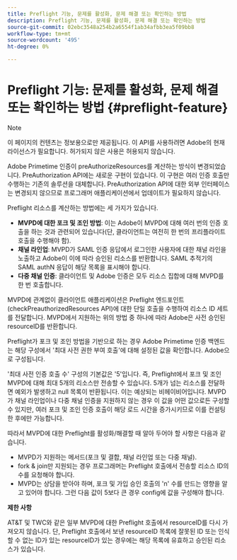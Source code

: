 ```yaml
---
title: Preflight 기능, 문제를 활성화, 문제 해결 또는 확인하는 방법
description: Preflight 기능, 문제를 활성화, 문제 해결 또는 확인하는 방법
source-git-commit: 02ebc3548a254b2a6554f1ab34afbb3ea5f09bb8
workflow-type: tm+mt
source-wordcount: '495'
ht-degree: 0%

---
```


# Preflight 기능: 문제를 활성화, 문제 해결 또는 확인하는 방법 {#preflight-feature}

>[!NOTE]
>
>이 페이지의 컨텐츠는 정보용으로만 제공됩니다. 이 API를 사용하려면 Adobe의 현재 라이선스가 필요합니다. 허가되지 않은 사용은 허용되지 않습니다.

Adobe Primetime 인증이 preAuthorizeResources를 계산하는 방식이 변경되었습니다. PreAuthorization API에는 새로운 구현이 있습니다. 이 구현은 여러 인증 호출만 수행하는 기존의 솔루션을 대체합니다.
PreAuthorization API에 대한 외부 인터페이스는 변경되지 않으므로 프로그래머 애플리케이션에서 업데이트가 필요하지 않습니다.

Preflight 리소스를 계산하는 방법에는 세 가지가 있습니다.

* **MVPD에 대한 포크 및 조인 방법**: 이는 Adobe이 MVPD에 대해 여러 번의 인증 호출을 하는 것과 관련되어 있습니다(단, 클라이언트는 여전히 한 번의 프리플라이트 호출을 수행해야 함).
* **채널 라인업**: MVPD가 SAML 인증 응답에서 로그인한 사용자에 대한 채널 라인을 노출하고 Adobe이 이에 따라 승인된 리소스를 반환합니다. SAML 추적기의 SAML authN 응답이 해당 목록을 표시해야 합니다.
* **다중 채널 인증**: 클라이언트 및 Adobe 인증은 모두 리소스 집합에 대해 MVPD를 한 번 호출합니다.

MVPD에 관계없이 클라이언트 애플리케이션은 Preflight 엔드포인트(checkPreauthorizedResources API)에 대한 단일 호출을 수행하여 리소스 ID 세트를 전달합니다. MVPD에서 지원하는 위의 방법 중 하나에 따라 Adobe은 사전 승인된 resourceID를 반환합니다.

Preflight가 포크 및 조인 방법을 기반으로 하는 경우 Adobe Primetime 인증 백엔드는 해당 구성에서 &#39;최대 사전 권한 부여 호출&#39;에 대해 설정된 값을 확인합니다. Adobe으로 구성됩니다.

&#39;최대 사전 인증 호출 수&#39; 구성의 기본값은 &#39;5&#39;입니다. 즉, Preflight에서 포크 및 조인 MVPD에 대해 최대 5개의 리소스만 전송할 수 있습니다. 5개가 넘는 리소스를 전달하면 예외가 발생하고 null 목록이 반환됩니다. 이는 예상되는 비헤이비어입니다. MVPD가 채널 라인업이나 다중 채널 인증을 지원하지 않는 경우 이 값을 어떤 값으로든 구성할 수 있지만, 여러 포크 및 조인 인증 호출이 해당 로드 시간을 증가시키므로 이를 컨설팅한 후에만 가능합니다.

따라서 MVPD에 대한 Preflight를 활성화/해결할 때 알아 두어야 할 사항은 다음과 같습니다.

* MVPD가 지원하는 메서드(포크 및 결합, 채널 라인업 또는 다중 채널).
* fork &amp; join만 지원되는 경우 프로그래머는 Preflight 호출에서 전송할 리소스 ID의 수를 요청해야 합니다.
* MVPD는 상담을 받아야 하며, 포크 및 가입 승인 호출의 &#39;n&#39; 수를 만드는 영향을 알고 있어야 합니다. 그런 다음 값이 5보다 큰 경우 config에 값을 구성해야 합니다.

**제한 사항**

AT&amp;T 및 TWC와 같은 일부 MVPD에 대한 Preflight 호출에서 resourceID를 다시 가져오지 않습니다. 단, Preflight 호출에서 보낸 resourceID 목록에 잘못된 ID 또는 인식할 수 없는 ID가 있는 resourceID가 있는 경우에는 해당 목록에 유효하고 승인된 리소스가 있습니다.
